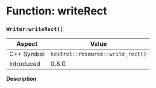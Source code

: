 
# Function: writeRect
### `Writer:writeRect()`

| Aspect | Value |
| --- | --- |
| C++ Symbol | `kestrel::resource::write_rect()` |
| Introduced | 0.8.0 |

**Description**


